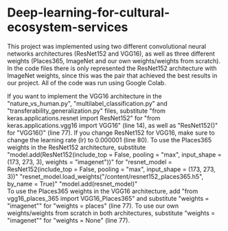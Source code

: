 # Deep-learning-for-cultural-ecosystem-services

This project was implemented using two different convolutional neural networks architectures (ResNet152 and VGG16), as well as three different weights (Places365, ImageNet and our own weights/weights from scratch).
In the code files there is only represented the ResNet152 architecture with ImageNet weights, since this was the pair that achieved the best results in our project.
All of the code was run using Google Colab. 

If you want to implement the VGG16 architecture in the "nature_vs_human.py", "multilabel_classification.py" and "transferability_generalization.py" files, substitute "from keras.applications.resnet import ResNet152" for "from keras.applications.vgg16 import VGG16" (line 14), as well as "ResNet152()" for "VGG16()" (line 77). If you change ResNet152 for VGG16, make sure to change the learning rate (lr) to 0.000001 (line 80).
To use the Places365 weights in the ResNet152 architecture, substitute "model.add(ResNet152(include_top = False, pooling = "max", input_shape = (173, 273, 3), weights = "imagenet"))" for "resnet_model = ResNet152(include_top = False, pooling = "max", input_shape = (173, 273, 3))"
                                                                                                                                                             "resnet_model.load_weights("/content/resnet152_places365.h5", by_name = True)"
                                                                                                                                                             "model.add(resnet_model)"  
To use the Places365 weights in the VGG16 architecture, add "from vgg16_places_365 import VGG16_Places365" and substitute "weights = "imagenet"" for "weights = places" (line 77).
To use our own weights/weights from scratch in both architectures, substitute "weights = "imagenet"" for "weights = None" (line 77).
